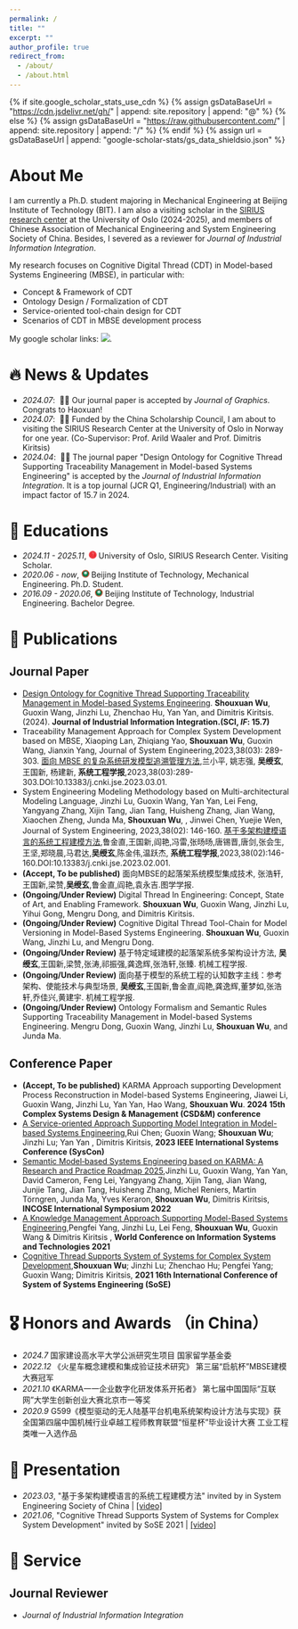 ```yaml
---
permalink: /
title: ""
excerpt: ""
author_profile: true
redirect_from: 
  - /about/
  - /about.html
---
```


{% if site.google_scholar_stats_use_cdn %}
{% assign gsDataBaseUrl = "https://cdn.jsdelivr.net/gh/" | append: site.repository | append: "@" %}
{% else %}
{% assign gsDataBaseUrl = "https://raw.githubusercontent.com/" | append: site.repository | append: "/" %}
{% endif %}
{% assign url = gsDataBaseUrl | append: "google-scholar-stats/gs_data_shieldsio.json" %}

<span class='anchor' id='about-me'></span>

# About Me

I am currently a Ph.D. student majoring in Mechanical Engineering at Beijing Institute of Technology (BIT). I am also a visiting scholar in the [SIRIUS research center](https://sirius-labs.no/) at the University of Oslo (2024-2025), and members of Chinese Association of Mechanical Engineering and System Engineering Society of China.
Besides, I severed as a reviewer for _Journal of Industrial Information Integration_.

My research focuses on Cognitive Digital Thread (CDT) in Model-based Systems Engineering (MBSE), in particular with:
- Concept & Framework of CDT 
- Ontology Design / Formalization of CDT 
- Service-oriented tool-chain design for CDT
- Scenarios of CDT in MBSE development process

My google scholar links: <a href='https://scholar.google.com/citations?user=linMyIYAAAAJ'><img src="https://img.shields.io/endpoint?url=https%3A%2F%2Fcdn.jsdelivr.net%2Fgh%2FWuShouXuan%2FWuShouXuan.github.io@google-scholar-stats%2Fgs_data_shieldsio.json&logo=Google%20Scholar&labelColor=f6f6f6&color=9cf&style=flat&label=citations"></a>.

<span class='anchor' id='news'></span>
# 🔥 News & Updates
- *2024.07*: &nbsp;🎉🎉 Our journal paper is accepted by _Journal of Graphics_. Congrats to Haoxuan!
- *2024.07*: &nbsp;🎉🎉 Funded by the China Scholarship Council, I am about to visiting the SIRIUS Research Center at the University of Oslo in Norway for one year. (Co-Supervisor: Prof. Arild Waaler and Prof. Dimitris Kiritsis)
- *2024.04*: &nbsp;🎉🎉 The journal paper "Design Ontology for Cognitive Thread Supporting Traceability Management in Model-based Systems Engineering" is accepted by the _Journal of Industrial Information Integration_. It is a top journal (JCR Q1, Engineering/Industrial) with an impact factor of 15.7 in 2024.

<span class='anchor' id='education'></span>
# 📖 Educations
- *2024.11 - 2025.11*, <img src='images/oslo.png' style="width: 1em;"> University of Oslo, SIRIUS Research Center. Visiting Scholar.
- *2020.06 - now*, <img src='images/bit.png' style="width: 1em;"> Beijing Institute of Technology, Mechanical Engineering. Ph.D. Student.
- *2016.09 - 2020.06*, <img src='images/bit.png' style="width: 1em;"> Beijing Institute of Technology, Industrial Engineering. Bachelor Degree.

<span class='anchor' id='publications'></span>
# 📝 Publications 

## Journal Paper 

-  [Design Ontology for Cognitive Thread Supporting Traceability Management in Model-based Systems Engineering](https://www.sciencedirect.com/science/article/abs/pii/S2452414X24000633). **Shouxuan Wu**, Guoxin Wang, Jinzhi Lu, Zhenchao Hu, Yan Yan, and Dimitris Kiritsis. (2024). **Journal of Industrial Information Integration.(SCI, _IF_: 15.7)**
- Traceability Management Approach for Complex System Development based on MBSE, Xiaoping Lan, Zhiqiang Yao, **Shouxuan Wu**, Guoxin Wang, Jianxin Yang, Journal of System Engineering,2023,38(03): 289-303. [面向 MBSE 的复杂系统研发模型追溯管理方法](https://kns.cnki.net/kcms2/article/abstract?v=3uoqIhG8C44YLTlOAiTRKu87-SJxoEJu6LL9TJzd50nXR1RVd4vjM9-ikWwjMRHBM0DIwiQduspghC_PlFnYvhSfVgt8w46m&uniplatform=NZKPT),兰小平, 姚志强, **吴绶玄**, 王国新, 杨建新, **系统工程学报**,2023,38(03):289-303.DOI:10.13383/j.cnki.jse.2023.03.01.
- System Engineering Modeling Methodology based on Multi-architectural Modeling Language, Jinzhi Lu, Guoxin Wang, Yan Yan, Lei Feng, Yangyang Zhang, Xijin Tang, Jian Tang, Huisheng Zhang, Jian Wang, Xiaochen Zheng, Junda Ma, **Shouxuan Wu**, , Jinwei Chen, Yuejie Wen, Journal of System Engineering, 2023,38(02): 146-160. [基于多架构建模语言的系统工程建模方法](https://kns.cnki.net/kcms2/article/abstract?v=3uoqIhG8C44YLTlOAiTRKibYlV5Vjs7ioT0BO4yQ4m_mOgeS2ml3UM3Lwras80PPKnwTyz39tdgxnrUTZZKokPZsZjfzURRQ&uniplatform=NZKPT),鲁金直,王国新,阎艳,冯雷,张旸旸,唐锡晋,唐剑,张会生,王坚,郑晓晨,马君达,**吴绶玄**,陈金伟,温跃杰, **系统工程学报**,2023,38(02):146-160.DOI:10.13383/j.cnki.jse.2023.02.001.
- **(Accept, To be published)** 面向MBSE的起落架系统模型集成技术, 张浩轩,王国新,梁赞,**吴绶玄**,鲁金直,阎艳,袁永吉.图学学报.
- **(Ongoing/Under Review)** Digital Thread In Engineering: Concept, State of Art, and Enabling Framework. **Shouxuan Wu**, Guoxin Wang, Jinzhi Lu, Yihui Gong, Mengru Dong, and Dimitris Kiritsis.
- **(Ongoing/Under Review)** Cognitive Digital Thread Tool-Chain for Model Versioning in Model-Based Systems Engineering. **Shouxuan Wu**, Guoxin Wang, Jinzhi Lu, and Mengru Dong.
- **(Ongoing/Under Review)** 基于特定域建模的起落架系统多架构设计方法, **吴绶玄**,王国新,梁赞,张涛,祁振强,龚逸辉,张浩轩,张臻. 机械工程学报.
- **(Ongoing/Under Review)** 面向基于模型的系统工程的认知数字主线：参考架构、使能技术与典型场景, **吴绶玄**,王国新,鲁金直,阎艳,龚逸辉,董梦如,张浩轩,乔佳兴,黄建宇. 机械工程学报. 
- **(Ongoing/Under Review)** Ontology Formalism and Semantic Rules Supporting Traceability Management in Model-based Systems Engineering. Mengru Dong,  Guoxin Wang, Jinzhi Lu, **Shouxuan Wu**, and Junda Ma.


## Conference Paper
- **(Accept, To be published)** KARMA Approach supporting Development Process Reconstruction in Model-based Systems Engineering, Jiawei Li, Guoxin Wang, Jinzhi Lu, Yan Yan, Hao Wang, **Shouxuan Wu**. **2024 15th Complex Systems Design & Management (CSD&M) conference**
- [A Service-oriented Approach Supporting Model Integration in Model-based Systems Engineering](https://ieeexplore.ieee.org/abstract/document/10131078),Rui Chen; Guoxin Wang; **Shouxuan Wu**; Jinzhi Lu; Yan Yan , Dimitris Kiritsis, **2023 IEEE International Systems Conference (SysCon)**
- [Semantic Model‐based Systems Engineering based on KARMA: A Research and Practice Roadmap 2025](https://incose.onlinelibrary.wiley.com/doi/abs/10.1002/iis2.12959),Jinzhi Lu, Guoxin Wang, Yan Yan, David Cameron, Feng Lei, Yangyang Zhang, Xijin Tang, Jian Wang, Junjie Tang, Jian Tang, Huisheng Zhang, Michel Reniers, Martin Törngren, Junda Ma, Yves Keraron, **Shouxuan Wu**, Dimitris Kiritsis, **INCOSE International Symposium 2022**
- [A Knowledge Management Approach Supporting Model-Based Systems Engineering](https://link.springer.com/chapter/10.1007/978-3-030-72651-5_55),Pengfei Yang, Jinzhi Lu, Lei Feng, **Shouxuan Wu**, Guoxin Wang & Dimitris Kiritsis , **World Conference on Information Systems and Technologies 2021**
- [Cognitive Thread Supports System of Systems for Complex System Development](https://ieeexplore.ieee.org/document/9497473),**Shouxuan Wu**; Jinzhi Lu; Zhenchao Hu; Pengfei Yang; Guoxin Wang; Dimitris Kiritsis, **2021 16th International Conference of System of Systems Engineering (SoSE)**


<span class='anchor' id='honors'></span>

# 🎖 Honors and Awards （in China）
- *2024.7*  国家建设高水平大学公派研究生项目 国家留学基金委
- *2022.12* 《火星车概念建模和集成验证技术研究》 第三届“启航杯”MBSE建模大赛冠军 
- *2021.10* 《KARMA一一企业数字化研发体系开拓者》 第七届中国国际“互联网”大学生创新创业大赛北京市一等奖
- *2020.9*  G599《模型驱动的无人陆基平台机电系统架构设计方法与实现》获 全国第四届中国机械行业卓越工程师教育联盟“恒星杯”毕业设计大赛 工业工程类唯一入选作品





<span class='anchor' id='presentation'></span>

# 💬 Presentation
- *2023.03*, "基于多架构建模语言的系统工程建模方法" invited by in System Engineering Society of China  \| [\[video\]](https://www.bilibili.com/video/BV1Ph4y1M7HQ/?spm_id_from=333.999.0.0&vd_source=0eeaaf8c44af71ea00cedc4c27622906)
- *2021.06*, "Cognitive Thread Supports System of Systems for Complex System Development" invited by SoSE 2021  \| [\[video\]](https://www.bilibili.com/video/BV1jr4y1r7Gp/?spm_id_from=333.788.videocard.0&vd_source=0eeaaf8c44af71ea00cedc4c27622906)

# 💼 Service
## Journal Reviewer
- _Journal of Industrial Information Integration_

<span class='anchor' id='projects'></span>

[//]: # (# 🔨 Project  )

[//]: # (<div class='paper-box'><div class='paper-box-image'><div><div class="badge">Open Source MBSE Project</div><img src='images/MarRoverMBSE.png' alt="sym" width="100%"></div></div>)

[//]: # (<div class='paper-box-text' markdown="1">)

[//]: # ()
[//]: # ([Mars Rover MBSE modeling]&#40;http://ikarma.chinambse.com/usecase/301&#41;)

[//]: # ()
[//]: # (**Shouxuan Wu**, Jiawei Li, Rui Chen, Zhiqing Liu, Mengru Dong)

[//]: # ()
[//]: # ( <strong><span class='show_paper_citations' data='DhtAFkwAAAAJ:ALROH1vI_8AC'></span></strong>)

[//]: # ()
[//]: # (- This work focus on the concept modeling, early verification, and integration of Mars Rover.)

[//]: # (- Academic Impact: This work is developed based on mission, operation, function, logic and physics &#40;MOFLP&#41; modeling methodology and OSLC services, which supports the demand for multi-architecture modeling based on the same meta meta-models, and improves the ability for integrating heterogenous models in different modeling tools.)

[//]: # (- Industry Impact: This work includes at least 4 heterogenous modeling languages/tools &#40;Excel, KARMA, Modelica, Julia&#41;, and can be reused in other similar modeling project.)

[//]: # (- [\[video\]]&#40;https://www.bilibili.com/video/BV15Y411f7PG/?spm_id_from=333.999.0.0&vd_source=0eeaaf8c44af71ea00cedc4c27622906&#41; )

[//]: # ()
[//]: # (</div>)

[//]: # (</div>)
<script type="text/javascript" id="clustrmaps" src="//cdn.clustrmaps.com/map_v2.js?cl=080808&w=300&t=tt&d=Ty4k3O_vxcx4PxqQv-Ai_DOtHZrXai3T72vSBL5D0Uo&co=ffffff&cmo=3acc3a&cmn=ff5353&ct=808080"></script>


